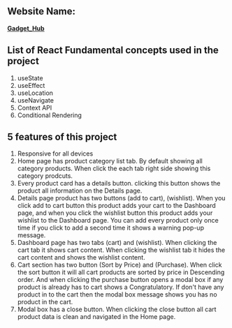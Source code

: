 ## Website Name:

**[Gadget_Hub](https://gadget-hub123.netlify.app/)**

## List of React Fundamental concepts used in the project

1. useState
2. useEffect
3. useLocation
4. useNavigate
5. Context API
6. Conditional Rendering

## 5 features of this project

1. Responsive for all devices
2. Home page has product category list tab. By default showing all category products. When click the each tab right side showing this category prodcuts.
3. Every product card has a details button. clicking this button shows the product all information on the Details page.
4. Details page product has two buttons (add to cart), (wishlist). When you click add to cart button this product adds your cart to the Dashboard page, and when you click the wishlist button this product adds your wishlist to the Dashboard page. You can add every product only once time if you click to add a second time it shows a warning pop-up message.
5. Dashboard page has two tabs (cart) and (wishlist). When clicking the cart tab it shows cart content. When clicking the wishlist tab it hides the cart content and shows the wishlist content.
6. Cart section has two button (Sort by Price) and (Purchase). When click the sort button it will all cart products are sorted by price in Descending order. And when clicking the purchase button opens a modal box if any product is already has to cart shows a Congratulatory. If don't have any product in to the cart then the modal box message shows you has no product in the cart.
7. Modal box has a close button. When clicking the close button all cart product data is clean and navigated in the Home page.
